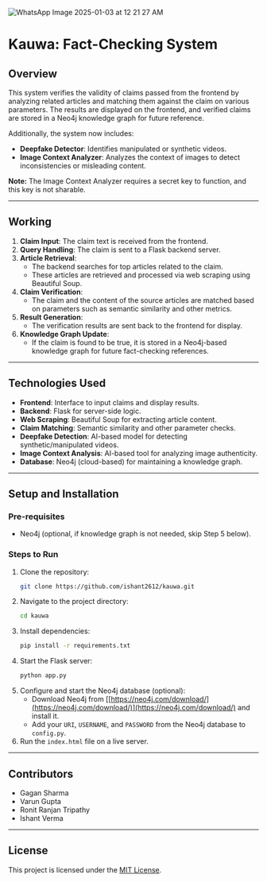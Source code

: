 ![WhatsApp Image 2025-01-03 at 12 21 27 AM](https://github.com/user-attachments/assets/e1320a1e-9dc8-44f7-b07a-9985cee5c2df)

# Kauwa: Fact-Checking System

## Overview

This system verifies the validity of claims passed from the frontend by analyzing related articles and matching them against the claim on various parameters. The results are displayed on the frontend, and verified claims are stored in a Neo4j knowledge graph for future reference.

Additionally, the system now includes:

- **Deepfake Detector**: Identifies manipulated or synthetic videos.
- **Image Context Analyzer**: Analyzes the context of images to detect inconsistencies or misleading content.

**Note:** The Image Context Analyzer requires a secret key to function, and this key is not sharable.

---

## Working

1. **Claim Input**: The claim text is received from the frontend.
2. **Query Handling**: The claim is sent to a Flask backend server.
3. **Article Retrieval**:
   - The backend searches for top articles related to the claim.
   - These articles are retrieved and processed via web scraping using Beautiful Soup.
4. **Claim Verification**:
   - The claim and the content of the source articles are matched based on parameters such as semantic similarity and other metrics.
5. **Result Generation**:
   - The verification results are sent back to the frontend for display.
6. **Knowledge Graph Update**:
   - If the claim is found to be true, it is stored in a Neo4j-based knowledge graph for future fact-checking references.

---

## Technologies Used

- **Frontend**: Interface to input claims and display results.
- **Backend**: Flask for server-side logic.
- **Web Scraping**: Beautiful Soup for extracting article content.
- **Claim Matching**: Semantic similarity and other parameter checks.
- **Deepfake Detection**: AI-based model for detecting synthetic/manipulated videos.
- **Image Context Analysis**: AI-based tool for analyzing image authenticity.
- **Database**: Neo4j (cloud-based) for maintaining a knowledge graph.

---

## Setup and Installation

### Pre-requisites

- Neo4j (optional, if knowledge graph is not needed, skip Step 5 below).

### Steps to Run

1. Clone the repository:
   ```bash
   git clone https://github.com/ishant2612/kauwa.git
   ```
2. Navigate to the project directory:
   ```bash
   cd kauwa
   ```
3. Install dependencies:
   ```bash
   pip install -r requirements.txt
   ```
4. Start the Flask server:
   ```bash
   python app.py
   ```
5. Configure and start the Neo4j database (optional):
   - Download Neo4j from [[https://neo4j.com/download/](https://neo4j.com/download/)](https://neo4j.com/download/) and install it.
   - Add your `URI`, `USERNAME`, and `PASSWORD` from the Neo4j database to `config.py`.
6. Run the `index.html` file on a live server.

---

## Contributors

- Gagan Sharma
- Varun Gupta
- Ronit Ranjan Tripathy
- Ishant Verma

---

## License

This project is licensed under the [MIT License](LICENSE).

```

```
